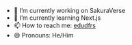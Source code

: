 
<ul>
    <li>🔭 I’m currently working on SakuraVerse</li>
    <li>🌱 I’m currently learning Next.js</li>
    <li>📫 How to reach me: <a  href="https://www.linkedin.com/in/edudfrs/" target="_blank">edudfrs</a></li>
    <li>😄 Pronouns: He/Him</li>
</ul>

